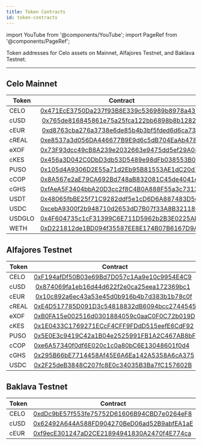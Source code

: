 ```yaml
---
title: Token Contracts
id: token-contracts
---
```


import YouTube from '@components/YouTube';
import PageRef from '@components/PageRef';

Token addresses for Celo assets on Mainnet, Alfajores Testnet, and Baklava Testnet.

---

## Celo Mainnet

| Token                              | Contract                                  |
| ---------------------------------- | ------------------------------------------|
| CELO                               | [0x471EcE3750Da237f93B8E339c536989b8978a438](https://celoscan.io/address/0x471EcE3750Da237f93B8E339c536989b8978a438) |
| cUSD                               | [0x765de816845861e75a25fca122bb6898b8b1282a](https://celoscan.io/address/0x765de816845861e75a25fca122bb6898b8b1282a) |
| cEUR                               | [0xd8763cba276a3738e6de85b4b3bf5fded6d6ca73](https://celoscan.io/address/0xd8763cba276a3738e6de85b4b3bf5fded6d6ca73) |
| cREAL                              | [0xe8537a3d056DA446677B9E9d6c5dB704EaAb4787](https://celoscan.io/address/0xe8537a3d056DA446677B9E9d6c5dB704EaAb4787) |
| eXOF                               | [0x73F93dcc49cB8A239e2032663e9475dd5ef29A08](https://celoscan.io/address/0x73F93dcc49cB8A239e2032663e9475dd5ef29A08) |
| cKES                               | [0x456a3D042C0DbD3db53D5489e98dFb038553B0d0](https://celoscan.io/address/0x456a3D042C0DbD3db53D5489e98dFb038553B0d0) |
| PUSO                               | [0x105d4A9306D2E55a71d2Eb95B81553AE1dC20d7B](https://celoscan.io/address/0x105d4A9306D2E55a71d2Eb95B81553AE1dC20d7B) |
| cCOP                               | [0x8A567e2aE79CA692Bd748aB832081C45de4041eA](https://celoscan.io/address/0x8A567e2aE79CA692Bd748aB832081C45de4041eA) |
| cGHS                               | [0xfAeA5F3404bbA20D3cc2f8C4B0A888F55a3c7313](https://celoscan.io/address/0xfAeA5F3404bbA20D3cc2f8C4B0A888F55a3c7313) |
| USDT                               |  [0x48065fbBE25f71C9282ddf5e1cD6D6A887483D5e](https://celoscan.io/address/0x48065fbBE25f71C9282ddf5e1cD6D6A887483D5e) |
| USDC                               | [0xcebA9300f2b948710d2653dD7B07f33A8B32118C](https://celoscan.io/address/0xcebA9300f2b948710d2653dD7B07f33A8B32118C) |
| USDGLO                             | [0x4F604735c1cF31399C6E711D5962b2B3E0225AD3](https://celoscan.io/address/0x4F604735c1cF31399C6E711D5962b2B3E0225AD3) |
| WETH                               | [0xD221812de1BD094f35587EE8E174B07B6167D9Af](https://celoscan.io/address/0xD221812de1BD094f35587EE8E174B07B6167D9Af)

## Alfajores Testnet

| Token                              | Contract                                  |
| ---------------------------------- | ------------------------------------------|
| CELO                               | [0xF194afDf50B03e69Bd7D057c1Aa9e10c9954E4C9](https://alfajores.celoscan.io/address/0xF194afDf50B03e69Bd7D057c1Aa9e10c9954E4C9) |
| cUSD                               | [0x874069fa1eb16d44d622f2e0ca25eea172369bc1](https://alfajores.celoscan.io/address/0x874069fa1eb16d44d622f2e0ca25eea172369bc1) |
| cEUR                               | [0x10c892a6ec43a53e45d0b916b4b7d383b1b78c0f](https://alfajores.celoscan.io/address/0x10c892a6ec43a53e45d0b916b4b7d383b1b78c0f) |
| cREAL                              | [0xE4D517785D091D3c54818832dB6094bcc2744545](https://alfajores.celoscan.io/address/0xE4D517785D091D3c54818832dB6094bcc2744545) |
| eXOF                               | [0xB0FA15e002516d0301884059c0aaC0F0C72b019D](https://alfajores.celoscan.io/address/0xB0FA15e002516d0301884059c0aaC0F0C72b019D) |
| cKES                               | [0x1E0433C1769271ECcF4CFF9FDdD515eefE6CdF92](https://alfajores.celoscan.io/address/0x1E0433C1769271ECcF4CFF9FDdD515eefE6CdF92) |
| PUSO                               | [0x5E0E3c9419C42a1B04e2525991FB1A2C467AB8bF](https://alfajores.celoscan.io/address/0x5E0E3c9419C42a1B04e2525991FB1A2C467AB8bF) |
| cCOP                               | [0xe6A57340f0df6E020c1c0a80bC6E13048601f0d4](https://alfajores.celoscan.io/address/0xe6A57340f0df6E020c1c0a80bC6E13048601f0d4) |
| cGHS                               | [0x295B66bE7714458Af45E6A6Ea142A5358A6cA375](https://alfajores.celoscan.io/address/0x295B66bE7714458Af45E6A6Ea142A5358A6cA375) |
| USDC                               | [0x2F25deB3848C207fc8E0c34035B3Ba7fC157602B](https://alfajores.celoscan.io/address/0x2F25deB3848C207fc8E0c34035B3Ba7fC157602B) |

## Baklava Testnet

| Token                              | Contract                                  |
| ---------------------------------- | ------------------------------------------|
| CELO                               | [0xdDc9bE57f553fe75752D61606B94CBD7e0264eF8](https://celo-baklava.blockscout.com/address/0xdDc9bE57f553fe75752D61606B94CBD7e0264eF8) |
| cUSD                               | [0x62492A644A588FD904270BeD06ad52B9abfEA1aE](https://celo-baklava.blockscout.com/address/0x62492A644A588FD904270BeD06ad52B9abfEA1aE) |
| cEUR                               | [0xf9ecE301247aD2CE21894941830A2470f4E774ca](https://celo-baklava.blockscout.com/address/0xf9ecE301247aD2CE21894941830A2470f4E774ca) |
